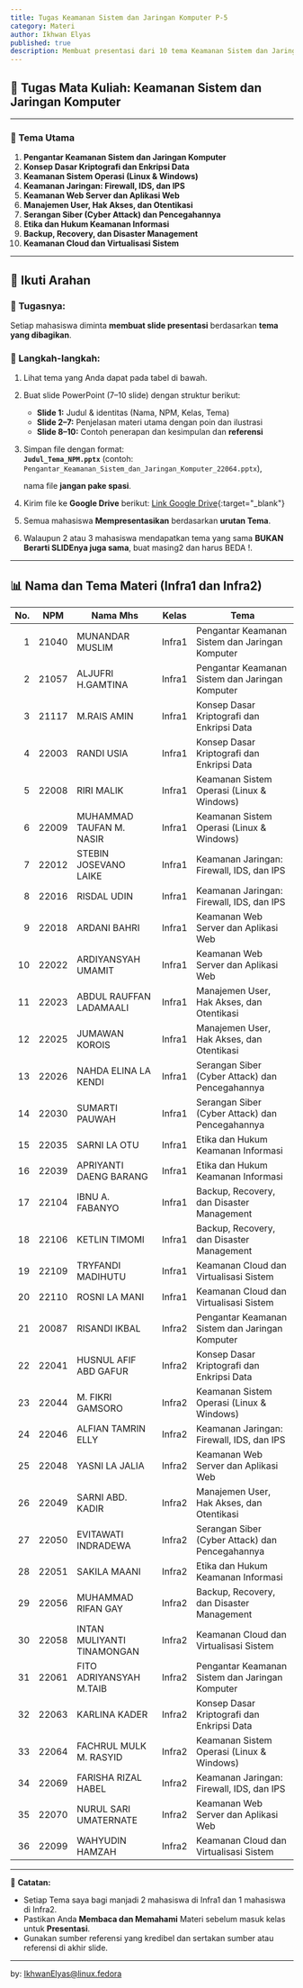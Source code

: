 ```yaml
---
title: Tugas Keamanan Sistem dan Jaringan Komputer P-5
category: Materi
author: Ikhwan Elyas
published: true
description: Membuat presentasi dari 10 tema Keamanan Sistem dan Jaringan Komputer sangat penting untuk memperkuat pemahaman mahasiswa terhadap materi yang luas dan terus berkembang dalam keamanan siber. Melalui pembuatan slide, mahasiswa belajar meneliti, menganalisis, serta menjelaskan konsep keamanan dengan bahasa yang mudah dipahami. Kegiatan ini juga melatih kemampuan berpikir kritis dan komunikasi teknis — kompetensi utama seorang profesional keamanan. Selain itu, setiap mahasiswa akan menguasai topik secara mendalam sehingga dapat berkontribusi dalam diskusi kelas dan memahami bagaimana setiap konsep saling terhubung dalam menjaga keamanan sistem dan jaringan modern.
---
```


## 🧠 Tugas Mata Kuliah: Keamanan Sistem dan Jaringan Komputer

---

### 🎯 Tema Utama

1. **Pengantar Keamanan Sistem dan Jaringan Komputer**
2. **Konsep Dasar Kriptografi dan Enkripsi Data**
3. **Keamanan Sistem Operasi (Linux & Windows)**
4. **Keamanan Jaringan: Firewall, IDS, dan IPS**
5. **Keamanan Web Server dan Aplikasi Web**
6. **Manajemen User, Hak Akses, dan Otentikasi**
7. **Serangan Siber (Cyber Attack) dan Pencegahannya**
8. **Etika dan Hukum Keamanan Informasi**
9. **Backup, Recovery, dan Disaster Management**
10. **Keamanan Cloud dan Virtualisasi Sistem**

---

## 🧩 Ikuti Arahan

### 📝 Tugasnya:
Setiap mahasiswa diminta **membuat slide presentasi** berdasarkan **tema yang dibagikan**.

### 🔧 Langkah-langkah:
1. Lihat tema yang Anda  dapat pada tabel di bawah.  
2. Buat slide PowerPoint (7–10 slide) dengan struktur berikut:
   - **Slide 1:** Judul & identitas (Nama, NPM, Kelas, Tema)
   - **Slide 2–7:** Penjelasan materi utama dengan poin dan ilustrasi
   - **Slide 8–10:** Contoh penerapan dan kesimpulan dan **referensi** 
3. Simpan file dengan format:  
   **`Judul_Tema_NPM.pptx`** (contoh: `Pengantar_Keamanan_Sistem_dan_Jaringan_Komputer_22064.pptx`),
   
   nama file **jangan pake spasi**.
4. Kirim file ke **Google Drive** berikut: [Link Google Drive](https://drive.google.com/drive/folders/1b9e-jBOlAnANju3tBayjLg_vpPhbRAW3?usp=sharing){:target="_blank"} 
5. Semua mahasiswa **Mempresentasikan** berdasarkan **urutan Tema**. 
6. Walaupun 2 atau 3 mahasiswa mendapatkan tema yang sama **BUKAN Berarti SLIDEnya juga sama**, buat masing2 dan harus BEDA !.

---

## 📊 Nama dan Tema Materi (Infra1 dan Infra2)

| No. | NPM | Nama Mhs | Kelas | Tema |
|----:|------|-----------------------------|--------|----------------------------------------------|
| 1 | 21040 | MUNANDAR MUSLIM | Infra1 | Pengantar Keamanan Sistem dan Jaringan Komputer |
| 2 | 21057 | ALJUFRI H.GAMTINA | Infra1 | Pengantar Keamanan Sistem dan Jaringan Komputer |
| 3 | 21117 | M.RAIS AMIN | Infra1 | Konsep Dasar Kriptografi dan Enkripsi Data |
| 4 | 22003 | RANDI USIA | Infra1 | Konsep Dasar Kriptografi dan Enkripsi Data |
| 5 | 22008 | RIRI MALIK | Infra1 | Keamanan Sistem Operasi (Linux & Windows) |
| 6 | 22009 | MUHAMMAD TAUFAN M. NASIR | Infra1 | Keamanan Sistem Operasi (Linux & Windows) |
| 7 | 22012 | STEBIN JOSEVANO LAIKE | Infra1 | Keamanan Jaringan: Firewall, IDS, dan IPS |
| 8 | 22016 | RISDAL UDIN | Infra1 | Keamanan Jaringan: Firewall, IDS, dan IPS |
| 9 | 22018 | ARDANI BAHRI | Infra1 | Keamanan Web Server dan Aplikasi Web |
| 10 | 22022 | ARDIYANSYAH UMAMIT | Infra1 | Keamanan Web Server dan Aplikasi Web |
| 11 | 22023 | ABDUL RAUFFAN LADAMAALI | Infra1 | Manajemen User, Hak Akses, dan Otentikasi |
| 12 | 22025 | JUMAWAN KOROIS | Infra1 | Manajemen User, Hak Akses, dan Otentikasi |
| 13 | 22026 | NAHDA ELINA LA KENDI | Infra1 | Serangan Siber (Cyber Attack) dan Pencegahannya |
| 14 | 22030 | SUMARTI PAUWAH | Infra1 | Serangan Siber (Cyber Attack) dan Pencegahannya |
| 15 | 22035 | SARNI LA OTU | Infra1 | Etika dan Hukum Keamanan Informasi |
| 16 | 22039 | APRIYANTI DAENG BARANG | Infra1 | Etika dan Hukum Keamanan Informasi |
| 17 | 22104 | IBNU A. FABANYO | Infra1 | Backup, Recovery, dan Disaster Management |
| 18 | 22106 | KETLIN TIMOMI | Infra1 | Backup, Recovery, dan Disaster Management |
| 19 | 22109 | TRYFANDI MADIHUTU | Infra1 | Keamanan Cloud dan Virtualisasi Sistem |
| 20 | 22110 | ROSNI LA MANI | Infra1 | Keamanan Cloud dan Virtualisasi Sistem |
| 21 | 20087 | RISANDI IKBAL | Infra2 | Pengantar Keamanan Sistem dan Jaringan Komputer |
| 22 | 22041 | HUSNUL AFIF ABD GAFUR | Infra2 | Konsep Dasar Kriptografi dan Enkripsi Data |
| 23 | 22044 | M. FIKRI GAMSORO | Infra2 | Keamanan Sistem Operasi (Linux & Windows) |
| 24 | 22046 | ALFIAN TAMRIN ELLY | Infra2 | Keamanan Jaringan: Firewall, IDS, dan IPS |
| 25 | 22048 | YASNI LA JALIA | Infra2 | Keamanan Web Server dan Aplikasi Web |
| 26 | 22049 | SARNI ABD. KADIR | Infra2 | Manajemen User, Hak Akses, dan Otentikasi |
| 27 | 22050 | EVITAWATI INDRADEWA | Infra2 | Serangan Siber (Cyber Attack) dan Pencegahannya |
| 28 | 22051 | SAKILA MAANI | Infra2 | Etika dan Hukum Keamanan Informasi |
| 29 | 22056 | MUHAMMAD RIFAN GAY | Infra2 | Backup, Recovery, dan Disaster Management |
| 30 | 22058 | INTAN MULIYANTI TINAMONGAN | Infra2 | Keamanan Cloud dan Virtualisasi Sistem |
| 31 | 22061 | FITO ADRIYANSYAH M.TAIB | Infra2 | Pengantar Keamanan Sistem dan Jaringan Komputer |
| 32 | 22063 | KARLINA KADER | Infra2 | Konsep Dasar Kriptografi dan Enkripsi Data |
| 33 | 22064 | FACHRUL MULK M. RASYID | Infra2 | Keamanan Sistem Operasi (Linux & Windows) |
| 34 | 22069 | FARISHA RIZAL HABEL | Infra2 | Keamanan Jaringan: Firewall, IDS, dan IPS |
| 35 | 22070 | NURUL SARI UMATERNATE | Infra2 | Keamanan Web Server dan Aplikasi Web |
| 36 | 22099 | WAHYUDIN HAMZAH | Infra2 | Keamanan Cloud dan Virtualisasi Sistem |

---

📘 **Catatan:**  
- Setiap Tema saya bagi manjadi 2 mahasiswa di Infra1 dan 1 mahasiswa di Infra2.  
- Pastikan Anda **Membaca dan Memahami** Materi sebelum masuk kelas untuk **Presentasi**.  
- Gunakan sumber referensi yang kredibel dan sertakan sumber atau referensi di akhir slide.

---
by: IkhwanElyas@linux.fedora